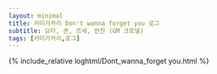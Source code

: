 ```yaml
---
layout: minimal
title: 카미가카리 Don't wanna forget you 로그
subtitle: 요타, 쿤, 르세, 반찬 (GM 크로넬)
tags: [카미가카리,로그]
---
```


{% include_relative loghtml/Dont_wanna_forget you.html %}